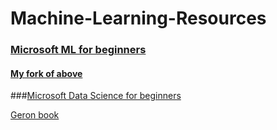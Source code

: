 # Machine-Learning-Resources

### [Microsoft ML for beginners](https://github.com/microsoft/ML-For-Beginners)
 
 #### [My fork of above](https://github.com/gspro/ML-For-Beginners)

###[Microsoft Data Science for beginners](https://github.com/microsoft/Data-Science-For-Beginners)
  

[Geron book](https://github.com/ageron/handson-ml2)
